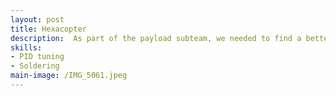 ```yaml
---
layout: post
title: Hexacopter
description:  As part of the payload subteam, we needed to find a better way to test oir vehilce than just dropping it off the side of a parking garage. Oir solution was building a large drone from which we could safely and easily drop the vehicle from larger heights.
skills: 
- PID tuning
- Soldering
main-image: /IMG_5061.jpeg
---
```

